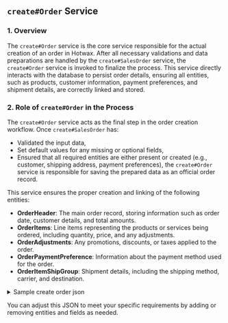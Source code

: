 
## `create#Order` Service

### 1. Overview

The `create#Order` service is the core service responsible for the actual creation of an order in Hotwax. After all necessary validations and data preparations are handled by the `create#SalesOrder` service, the `create#Order` service is invoked to finalize the process. This service directly interacts with the database to persist order details, ensuring all entities, such as products, customer information, payment preferences, and shipment details, are correctly linked and stored.

### 2. Role of `create#Order` in the Process

The `create#Order` service acts as the final step in the order creation workflow. Once `create#SalesOrder` has:
- Validated the input data,
- Set default values for any missing or optional fields,
- Ensured that all required entities are either present or created (e.g., customer, shipping address, payment preferences),
the `create#Order` service is responsible for saving the prepared data as an official order record.

This service ensures the proper creation and linking of the following entities:
- **OrderHeader**: The main order record, storing information such as order date, customer details, and total amounts.
- **OrderItems**: Line items representing the products or services being ordered, including quantity, price, and any adjustments.
- **OrderAdjustments**: Any promotions, discounts, or taxes applied to the order.
- **OrderPaymentPreference**: Information about the payment method used for the order.
- **OrderItemShipGroup**: Shipment details, including the shipping method, carrier, and destination.


<details>
<summary>Sample create order json</summary>
<br>

```json
{
    "currencyUom": "USD",
    "customerClassificationId": null,
    "entryDate": "2024-07-30T15:23:47+0000",
    "externalId": "444455555",
    "orderDate": "2024-07-25T04:07:49.956",
    "orderName": "#499999",
    "orderTypeId": "SALES_ORDER",
    "statusId": "ORDER_CREATED",
    "originFacilityId": "",
    "presentmentCurrencyCode": "USD",
    "priority": "2",
    "productStoreId": "STORE",
    "salesChannelEnumId": "UNKNWN_SALES_CHANNEL",
    "webSiteId": "WEBSTORE",
    "adjustments": [
        {
            "orderAdjustmentTypeId": "SHIPPING_CHARGES",
            "amount": "500",
            "exemptAmount": "2.5",
            "comments": "",
            "sourcePercentage": "5",
            "adjustmentAttributes": [
                {
                    "attrName": "taxAuthority",
                    "attrValue": "State of California",
                    "attrDescription": "state tax"
                }
            ]
        }
    ],
    "orderAttributes": [
        {
            "attrName": "item",
            "attrValue": "testing attribute",
            "attrDescription": ""
        }
    ],
    "orderContactMechs": [
        {
            "contactMechId": "100489",
            "contactMechPurposeTypeId": "SHIPPING_LOCATION"
        },
        {
            "contactMechId": "100490",
            "contactMechPurposeTypeId": "PHONE_SHIPPING"
        },
        {
            "contactMechId": "100491",
            "contactMechPurposeTypeId": "SHIPPING_EMAIL"
        },
        {
            "contactMechId": "100495",
            "contactMechPurposeTypeId": "ORDER_EMAIL"
        }
    ],
    "orderIdentifications": [
        {
            "idType": "SHOPIFY_ORD_NAME",
            "idValue": "2345678876545"
        },
        {
            "idType": "SHOPIFY_ORD_ID",
            "idValue": "4444992255"
        }  
    ],
    "orderPaymentPref": [
        {
            "paymentMethodTypeId": "EXT_SHOP_OTHR_GTWAY",
            "maxAmount": "25000",
            "statusId": "PAYMENT_AUTHORIZED",
            "paymentMode": "",
            "cardName": "",
            "manualAuthCode": null,
            "manualRefNum": "45545454545454",
            "createdByUserLogin": "nishtha.jain",
            "orderId": "100783"
        }
    ],
    "orderRoles": [
        {
            "partyId": "100395",
            "roleTypeId": "PLACING_CUSTOMER"   
        },
        {
            "partyId": "100395",
            "roleTypeId": "END_USER_CUSTOMER"
        },
        {
            "partyId": "100395",
            "roleTypeId": "SHIP_TO_CUSTOMER"
        },
        {
            "partyId": "100395",
            "roleTypeId": "BILL_TO_CUSTOMER"
        }
    ],
    "shipGroups": [
        {
            "facilityId": "NEW_ERA_HARAJUKU",
            "maySplit": "Y",
            "shipmentMethodTypeId": "STOREPICKUP",
            "carrierPartyId": "_NA_",
            "shipAfterDate": "",
            "shipByDate": "",
            "trackingNumber": "8888888888",
            "contactMechId": "100489",
            "telecomContactMechId": "100490",
            "items": [
                {
                    "externalId": "100097001712202",
                    "productId": "10022",
                    "sku": "BLACK_BELL_BOTTOM_S",
                    "quantity": 1,
                    "statusId": "ITEM_CREATED",
                    "itemDescription": "",
                    "unitPrice": 500,
                    "unitListPrice": 1370,
                    "status": {
                        "statusId": "ITEM_CREATED",
                        "statusDatetime": "2024-07-30T15:23:47+0000",
                        "statusUserLogin": "nishtha.jain"
                    },
                    "adjustments": [
                        {
                            "orderAdjustmentTypeId:"EXT_PROMO_ADJUSTMENT,
                            "amount": "200",
                            "exemptAmount": "2.5",
                            "comments": "IDK",
                            "sourcePercentage": "5",
                            "adjustmentAttributes": [
                                {
                                    "attrName": "description",
                                    "attrValue": "Early bird discount"
                                }
                            ]
                        }
                    ],
                    "orderItemAttributes": [
                        {
                            "attrName": "_pickupstore",
                            "attrValue": "NEW_ERA_HARAJUKU",
                            "attrDescription": ""
                        }
                    ]
                }
            ]
        }
    ],
    "status": {
        "statusId": "ORDER_CREATED",
        "statusUserLogin": "nishtha.jain",
        "statusDatetime": "2024-07-30T15:23:47+0000"
    }    
}
```
</details>

You can adjust this JSON to meet your specific requirements by adding or removing entities and fields as needed.
